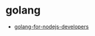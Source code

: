 # golang

+ [golang-for-nodejs-developers](https://github.com/miguelmota/golang-for-nodejs-developers)